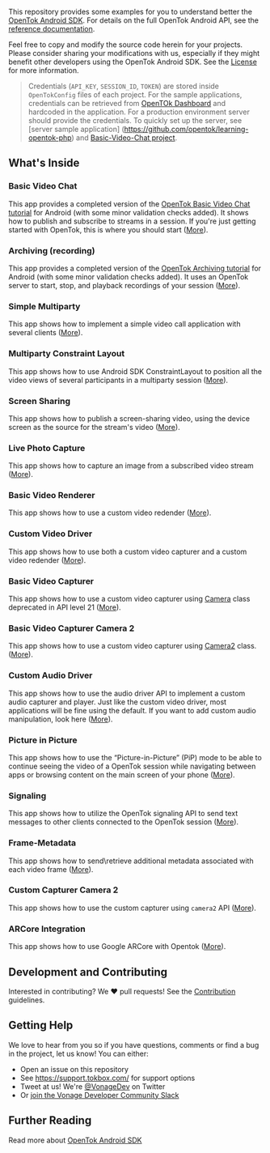 This repository provides some examples for you to understand better the [OpenTok Android SDK](https://tokbox.com/developer/sdks/android/). For details on the full OpenTok Android API, see the [reference documentation](https://tokbox.com/opentok/libraries/client/android/reference/index.html).

Feel free to copy and modify the source code herein for your projects. Please consider sharing your modifications with us, especially if they might benefit other developers using the OpenTok Android SDK. See the [License](LICENSE) for more information.

> Credentials (`API_KEY`, `SESSION_ID`, `TOKEN`) are stored inside `OpenTokConfig` files of each project. For the sample applications, credentials can be retrieved from [OpenTOk Dashboard](https://dashboard.tokbox.com/projects) and hardcoded in the application. For a production environment server should provide the credentials. To quickly set up the server, see [server sample application] (https://github.com/opentok/learning-opentok-php) and [Basic-Video-Chat project](/Basic-Video-Chat). 
## What's Inside

### Basic Video Chat

This app provides a completed version of the [OpenTok Basic Video Chat tutorial](https://tokbox.com/developer/tutorials/android/basic-video-chat/) for Android (with some minor validation checks added). It shows how to publish and subscribe to streams in a session. If you're just getting started with OpenTok, this is where you should start ([More](/Basic-Video-Chat)).

### Archiving (recording)

This app provides a completed version of the [OpenTok Archiving tutorial](https://tokbox.com/developer/tutorials/android/archiving/) for Android (with some minor validation checks added). It uses an OpenTok server to start, stop, and playback recordings of your session ([More](/Archiving)). 

### Simple Multiparty

This app shows how to implement a simple video call application with several clients ([More](/Simple-Multiparty)).

### Multiparty Constraint Layout

This app shows how to use Android SDK ConstraintLayout to position all the video views of several participants in a multiparty session ([More](/Multiparty-Constraint-Layout)).

### Screen Sharing

This app shows how to publish a screen-sharing video, using the device screen as the source for the stream's video ([More](/Screen-Sharing)).

### Live Photo Capture

This app shows how to capture an image from a subscribed video stream ([More](/Live-Photo-Capture)).

### Basic Video Renderer

This app shows how to use a custom video redender ([More](/Basic-Video-Renderer)).

### Custom Video Driver

This app shows how to use both a custom video capturer and a custom video redender ([More](/Custom-Video-Driver)).

### Basic Video Capturer

This app shows how to use a custom video capturer using [Camera](https://developer.android.com/reference/android/hardware/Camera) class deprecated in API level 21 ([More](/Basic-Video-Capturer)).

### Basic Video Capturer Camera 2

This app shows how to use a custom video capturer using [Camera2](https://developer.android.com/reference/android/hardware/camera2/package-summary) class. ([More](/Basic-Video-Capturer-Camera-2)).

### Custom Audio Driver

This app shows how to use the audio driver API to implement a custom audio capturer and player. Just like the custom video driver, most applications will be fine using the default. If you want to add custom audio manipulation, look here ([More](/Custom-Audio-Driver)).

### Picture in Picture

This app shows how to use the “Picture-in-Picture” (PiP) mode to be able to continue seeing the video of a OpenTok session while navigating between apps or browsing content on the main screen of your phone ([More](/Picture-In-Picture)).

### Signaling

This app shows how to utilize the OpenTok signaling API to send text messages to other clients connected to the OpenTok session ([More](/Signaling)).

### Frame-Metadata

This app shows how to send\retrieve additional metadata associated with each video frame ([More](/Frame-Metadata)).

### Custom Capturer Camera 2

This app shows how to use the custom capturer using `camera2` API ([More](/Custom-Capturer-Camera-2)).

### ARCore Integration

This app shows how to use Google ARCore with Opentok ([More](/ARCore-Integration)).

## Development and Contributing

Interested in contributing? We :heart: pull requests! See the 
[Contribution](CONTRIBUTING.md) guidelines.

## Getting Help

We love to hear from you so if you have questions, comments or find a bug in the project, let us know! You can either:

- Open an issue on this repository
- See <https://support.tokbox.com/> for support options
- Tweet at us! We're [@VonageDev](https://twitter.com/VonageDev) on Twitter
- Or [join the Vonage Developer Community Slack](https://developer.nexmo.com/community/slack)

## Further Reading

Read more about [OpenTok Android SDK](https://tokbox.com/developer/sdks/android/)
